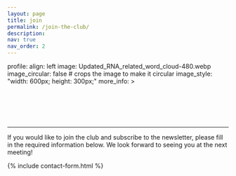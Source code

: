 ```yaml
---
layout: page
title: join
permalink: /join-the-club/
description: 
nav: true
nav_order: 2
---
```


profile:
  align: left
  image: Updated_RNA_related_word_cloud-480.webp
  image_circular: false # crops the image to make it circular
  image_style: "width: 600px; height: 300px;"
  more_info: >
    <p></p>
    <p></p>
    <p></p>
    <br><br><br><br>
    
---


If you would like to join the club and subscribe to the newsletter, please fill in the required information below. We look forward to seeing you at the next meeting!

{% include contact-form.html %}



